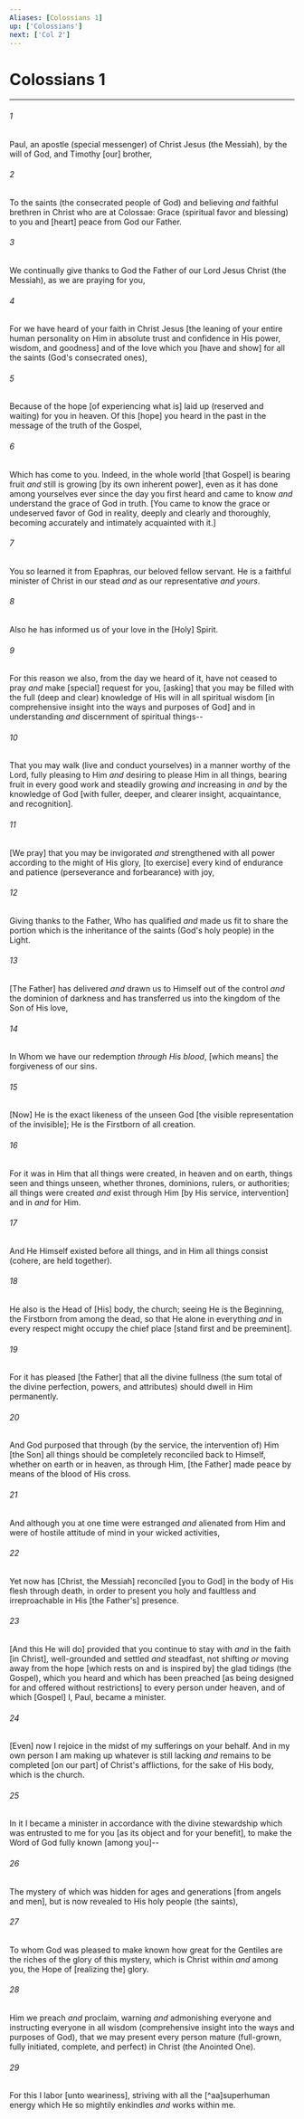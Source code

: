 ```yaml
---
Aliases: [Colossians 1]
up: ['Colossians']
next: ['Col 2']
---
```

# Colossians 1

***


###### 1 


Paul, an apostle (special messenger) of Christ Jesus (the Messiah), by the will of God, and Timothy [our] brother, 


###### 2 


To the saints (the consecrated people of God) and believing _and_ faithful brethren in Christ who are at Colossae: Grace (spiritual favor and blessing) to you and [heart] peace from God our Father. 


###### 3 


We continually give thanks to God the Father of our Lord Jesus Christ (the Messiah), as we are praying for you, 


###### 4 


For we have heard of your faith in Christ Jesus [the leaning of your entire human personality on Him in absolute trust and confidence in His power, wisdom, and goodness] and of the love which you [have and show] for all the saints (God's consecrated ones), 


###### 5 


Because of the hope [of experiencing what is] laid up (reserved and waiting) for you in heaven. Of this [hope] you heard in the past in the message of the truth of the Gospel, 


###### 6 


Which has come to you. Indeed, in the whole world [that Gospel] is bearing fruit _and_ still is growing [by its own inherent power], even as it has done among yourselves ever since the day you first heard and came to know _and_ understand the grace of God in truth. [You came to know the grace or undeserved favor of God in reality, deeply and clearly and thoroughly, becoming accurately and intimately acquainted with it.] 


###### 7 


You so learned it from Epaphras, our beloved fellow servant. He is a faithful minister of Christ in our stead _and_ as our representative _and_ _yours_. 


###### 8 


Also he has informed us of your love in the [Holy] Spirit. 


###### 9 


For this reason we also, from the day we heard of it, have not ceased to pray _and_ make [special] request for you, [asking] that you may be filled with the full (deep and clear) knowledge of His will in all spiritual wisdom [in comprehensive insight into the ways and purposes of God] and in understanding _and_ discernment of spiritual things-- 


###### 10 


That you may walk (live and conduct yourselves) in a manner worthy of the Lord, fully pleasing to Him _and_ desiring to please Him in all things, bearing fruit in every good work and steadily growing _and_ increasing in _and_ by the knowledge of God [with fuller, deeper, and clearer insight, acquaintance, and recognition]. 


###### 11 


[We pray] that you may be invigorated _and_ strengthened with all power according to the might of His glory, [to exercise] every kind of endurance and patience (perseverance and forbearance) with joy, 


###### 12 


Giving thanks to the Father, Who has qualified _and_ made us fit to share the portion which is the inheritance of the saints (God's holy people) in the Light. 


###### 13 


[The Father] has delivered _and_ drawn us to Himself out of the control _and_ the dominion of darkness and has transferred us into the kingdom of the Son of His love, 


###### 14 


In Whom we have our redemption _through His blood_, [which means] the forgiveness of our sins. 


###### 15 


[Now] He is the exact likeness of the unseen God [the visible representation of the invisible]; He is the Firstborn of all creation. 


###### 16 


For it was in Him that all things were created, in heaven and on earth, things seen and things unseen, whether thrones, dominions, rulers, or authorities; all things were created _and_ exist through Him [by His service, intervention] and in _and_ for Him. 


###### 17 


And He Himself existed before all things, and in Him all things consist (cohere, are held together). 


###### 18 


He also is the Head of [His] body, the church; seeing He is the Beginning, the Firstborn from among the dead, so that He alone in everything _and_ in every respect might occupy the chief place [stand first and be preeminent]. 


###### 19 


For it has pleased [the Father] that all the divine fullness (the sum total of the divine perfection, powers, and attributes) should dwell in Him permanently. 


###### 20 


And God purposed that through (by the service, the intervention of) Him [the Son] all things should be completely reconciled back to Himself, whether on earth or in heaven, as through Him, [the Father] made peace by means of the blood of His cross. 


###### 21 


And although you at one time were estranged _and_ alienated from Him and were of hostile attitude of mind in your wicked activities, 


###### 22 


Yet now has [Christ, the Messiah] reconciled [you to God] in the body of His flesh through death, in order to present you holy and faultless and irreproachable in His [the Father's] presence. 


###### 23 


[And this He will do] provided that you continue to stay with _and_ in the faith [in Christ], well-grounded and settled _and_ steadfast, not shifting _or_ moving away from the hope [which rests on and is inspired by] the glad tidings (the Gospel), which you heard and which has been preached [as being designed for and offered without restrictions] to every person under heaven, and of which [Gospel] I, Paul, became a minister. 


###### 24 


[Even] now I rejoice in the midst of my sufferings on your behalf. And in my own person I am making up whatever is still lacking _and_ remains to be completed [on our part] of Christ's afflictions, for the sake of His body, which is the church. 


###### 25 


In it I became a minister in accordance with the divine stewardship which was entrusted to me for you [as its object and for your benefit], to make the Word of God fully known [among you]-- 


###### 26 


The mystery of which was hidden for ages and generations [from angels and men], but is now revealed to His holy people (the saints), 


###### 27 


To whom God was pleased to make known how great for the Gentiles are the riches of the glory of this mystery, which is Christ within _and_ among you, the Hope of [realizing the] glory. 


###### 28 


Him we preach _and_ proclaim, warning _and_ admonishing everyone and instructing everyone in all wisdom (comprehensive insight into the ways and purposes of God), that we may present every person mature (full-grown, fully initiated, complete, and perfect) in Christ (the Anointed One). 


###### 29 


For this I labor [unto weariness], striving with all the [^aa]superhuman energy which He so mightily enkindles _and_ works within me.
